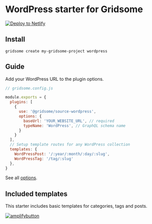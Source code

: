 # WordPress starter for Gridsome

[![Deploy to Netlify](https://www.netlify.com/img/deploy/button.svg)](https://app.netlify.com/start/deploy?repository=https://github.com/gridsome/gridsome-starter-wordpress)

## Install

`gridsome create my-gridsome-project wordpress`

## Guide

Add your WordPress URL to the plugin options.

```js
// gridsome.config.js

module.exports = {
  plugins: [
    {
      use: '@gridsome/source-wordpress',
      options: {
        baseUrl: 'YOUR_WEBSITE_URL', // required
        typeName: 'WordPress', // GraphQL schema name
      }
    }
  ],
  // Setup template routes for any WordPress collection
  templates: {
    WordPressPost: '/:year/:month/:day/:slug',
    WordPressTag: '/tag/:slug'
  },
}

```

See all [options](https://gridsome.org/plugins/@gridsome/source-wordpress).

## Included templates

This starter includes basic templates for categories, tags and posts.

[![amplifybutton](https://oneclick.amplifyapp.com/button.svg)](https://console.aws.amazon.com/amplify/home#/deploy?repo=https://github.com/koba1007/headless-gridsome)
